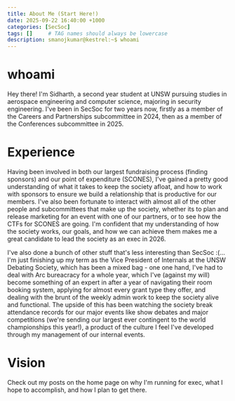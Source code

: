 ```yaml
---
title: About Me (Start Here!)
date: 2025-09-22 16:40:00 +1000
categories: [SecSoc]
tags: []     # TAG names should always be lowercase
description: smanojkumar@kestrel:~$ whoami
---
```


# whoami

Hey there! I'm Sidharth, a second year student at UNSW pursuing studies in aerospace engineering and computer science, majoring in security engineering. I've been in SecSoc for two years now, firstly as a member of the Careers and Partnerships subcommittee in 2024, then as a member of the Conferences subcommittee in 2025. 

# Experience

Having been involved in both our largest fundraising process (finding sponsors) and our point of expenditure (SCONES), I've gained a pretty good understanding of what it takes to keep the society afloat, and how to work with sponsors to ensure we build a relationship that is productive for our members. I've also been fortunate to interact with almost all of the other people and subcommittees that make up the society, whether its to plan and release marketing for an event with one of our partners, or to see how the CTFs for SCONES are going. I'm confident that my understanding of how the society works, our goals, and how we can achieve them makes me a great candidate to lead the society as an exec in 2026.

I've also done a bunch of other stuff that's less interesting than SecSoc :(... I'm just finishing up my term as the Vice President of Internals at the UNSW Debating Society, which has been a mixed bag - one one hand, I've had to deal with Arc bureacracy for a whole year, which I've (against my will) become something of an expert in after a year of navigating their room booking system, applying for almost every grant type they offer, and dealing with the brunt of the weekly admin work to keep the society alive and functional. The upside of this has been watching the society break attendance records for our major events like show debates and major competitions (we're sending our largest ever contingent to the world championships this year!), a product of the culture I feel I've developed through my management of our internal events.

# Vision

Check out my posts on the home page on why I'm running for exec, what I hope to accomplish, and how I plan to get there.